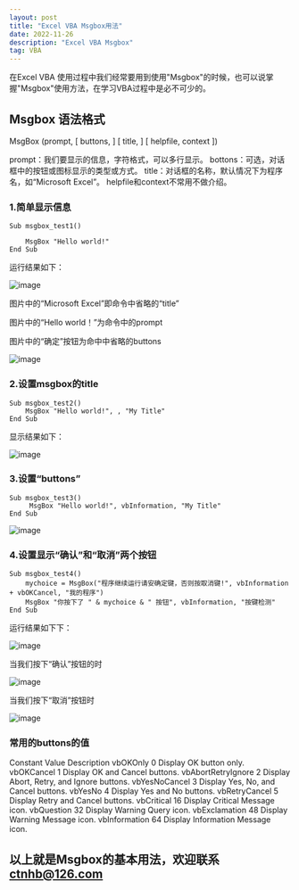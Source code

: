 ```yaml
---
layout: post
title: "Excel VBA Msgbox用法"
date: 2022-11-26
description: "Excel VBA Msgbox"
tag: VBA
---
```

在Excel VBA 使用过程中我们经常要用到使用"Msgbox"的时候，也可以说掌握"Msgbox"使用方法，在学习VBA过程中是必不可少的。
## Msgbox 语法格式
MsgBox (prompt, [ buttons, ] [ title, ] [ helpfile, context ])

prompt：我们要显示的信息，字符格式，可以多行显示。
bottons：可选，对话框中的按钮或图标显示的类型或方式。
title：对话框的名称，默认情况下为程序名，如“Microsoft Excel”。
helpfile和context不常用不做介绍。

### 1.简单显示信息
    Sub msgbox_test1()

        MsgBox "Hello world!"
    End Sub
    
运行结果如下：

![image](https://user-images.githubusercontent.com/70909689/204091323-06e04082-ccf0-4393-b949-182cf0e51bbf.png)

图片中的“Microsoft Excel”即命令中省略的“title”

图片中的“Hello world！”为命令中的prompt

图片中的“确定”按钮为命中中省略的buttons

![image](https://user-images.githubusercontent.com/70909689/204091558-7f612bb3-7806-46f2-a7aa-c4b6c9933474.png)

### 2.设置msgbox的title

    Sub msgbox_test2()
        MsgBox "Hello world!", , "My Title"
    End Sub
显示结果如下：

![image](https://user-images.githubusercontent.com/70909689/204091992-7dbd8bf1-1c47-4d11-9f56-32142b278ed7.png)

### 3.设置“buttons”
    Sub msgbox_test3()
         MsgBox "Hello world!", vbInformation, "My Title"
    End Sub

![image](https://user-images.githubusercontent.com/70909689/204092384-7ebd33f0-e6bd-490c-a360-c74a4b2e1206.png)

### 4.设置显示“确认”和“取消”两个按钮

    Sub msgbox_test4()
        mychoice = MsgBox("程序继续运行请安确定键，否则按取消键!", vbInformation + vbOKCancel, "我的程序")
        MsgBox "你按下了 " & mychoice & " 按钮", vbInformation, "按键检测"
    End Sub
    
运行结果如下下：

![image](https://user-images.githubusercontent.com/70909689/204093472-cea9e7d5-4139-4abe-a48e-ef8642a7ef8c.png)

当我们按下“确认”按钮的时

![image](https://user-images.githubusercontent.com/70909689/204093706-57d2d4ea-fe14-41a4-b762-4dc7f4a2b104.png)

当我们按下“取消”按钮时

![image](https://user-images.githubusercontent.com/70909689/204093734-73ce256e-1580-45bc-990e-c563e9252c0d.png)

### 常用的buttons的值

Constant	      Value	Description
vbOKOnly	        0	Display OK button only.
vbOKCancel	        1	Display OK and Cancel buttons.
vbAbortRetryIgnore	2	Display Abort, Retry, and Ignore buttons.
vbYesNoCancel	    3	Display Yes, No, and Cancel buttons.
vbYesNo	            4	Display Yes and No buttons.
vbRetryCancel	    5	Display Retry and Cancel buttons.
vbCritical	        16	Display Critical Message icon.
vbQuestion	        32	Display Warning Query icon.
vbExclamation	    48	Display Warning Message icon.
vbInformation	    64	Display Information Message icon.

## 以上就是Msgbox的基本用法，欢迎联系[ctnhb@126.com](mailto:ctnhb@126.com)


    
